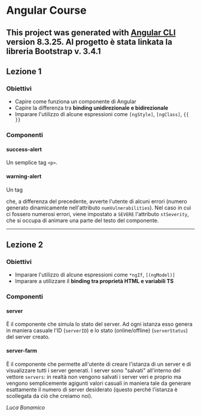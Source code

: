# Angular Course
This project was generated with [Angular CLI](https://github.com/angular/angular-cli) version 8.3.25.
Al progetto è stata linkata la libreria Bootstrap v. 3.4.1
---
## Lezione 1
### Obiettivi
- Capire come funziona un componente di Angular
- Capire la differenza tra **binding unidirezionale e bidirezionale**
- Imparare l'utilizzo di alcune espressioni come `[ngStyle]`, `[ngClass]`, `{{ }}`

### Componenti
#### success-alert
Un semplice tag `<p>`.
#### warning-alert
Un tag <p> che, a differenza del precedente, avverte l'utente di alcuni errori (numero generato dinamicamente nell'attributo `numVulnerabilities`). Nel caso in cui ci fossero numerosi errori, viene impostato a `SEVERE` l'attributo `stSeverity`, che si occupa di animare una parte del testo del componente.

---

## Lezione 2
### Obiettivi
- Imparare l'utilizzo di alcune espressioni come `*ngIf`, `[(ngModel)]`
- Imparare a utilizzare il **binding tra proprietà HTML e variabili TS**

### Componenti
#### server
È il componente che simula lo stato del server. Ad ogni istanza esso genera in maniera casuale l'ID (`serverID`) e lo stato (online/offline) (`serverStatus`) del server creato.
#### server-farm
È il componente che permette all'utente di creare l'istanza di un server e di visualizzare tutti i server generati. I server sono "salvati" all'interno del vettore `servers`: in realtà non vengono salvati i server veri e proprio ma vengono semplicemente agigunti valori casuali in maniera tale da generare esattamente il numero di server desiderato (questo perché l'istanza è scollegata da ciò che creiamo noi).

_Luca Bonamico_